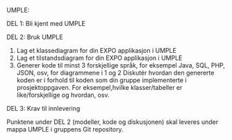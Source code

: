 UMPLE:

   DEL 1: Bli kjent med UMPLE

   DEL 2: Bruk UMPLE

   1. Lag et klassediagram for din EXPO applikasjon i UMPLE 
   2. Lag et tilstandsdiagram for din EXPO applikasjon i UMPLE
   3. Generer kode til minst 3 forskjellige språk, for eksempel Java, SQL, PHP, JSON, osv, for diagrammene i 1 og 2
      Diskutér hvordan den genererte koden er i forhold til koden som din gruppe implementerte i prosjektoppgaven. For   eksempel,hvilke klasser/tabeller er like/forskjellige og hvordan, osv.


   DEL 3: Krav til innlevering

   Punktene under DEL 2 (modeller, kode og diskusjonen) skal leveres under mappa UMPLE i gruppens Git repository.

